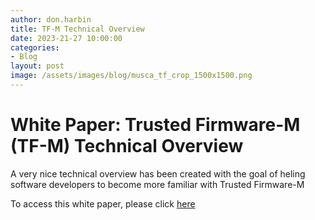 ```yaml
---
author: don.harbin
title: TF-M Technical Overview
date: 2023-21-27 10:00:00
categories:
- Blog
layout: post
image: /assets/images/blog/musca_tf_crop_1500x1500.png
---
```


**White Paper: Trusted Firmware-M (TF-M) Technical Overview**
=============================================================

A very nice technical overview has been created with the goal of heling software developers to become more familiar with Trusted Firmware-M

To access this white paper, please click [here](/docs/TrustedFirmware-MTechnicalOverviewQ1-2023.pdf)

